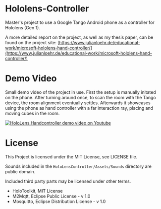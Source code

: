 # Hololens-Controller

Master's project to use a Google Tango Android phone as a controller for  Hololens (Gen 1).

A more detailed report on the project, as well as my thesis paper, can be found on the project site: [https://www.julianloehr.de/educational-work/microsoft-hololens-hand-controller/](https://www.julianloehr.de/educational-work/microsoft-hololens-hand-controller/)

# Demo Video

Small demo video of the project in use. First the setup is manually initated on the phone. After turning around once, to scan the room with the Tango device, the room alignment eventually settles. Afterwards it showcases using the phone as hand controller with a far interaction ray, placing and moving cubes in the room.

[![HoloLens Handcontroller demo video on Youtube](http://img.youtube.com/vi/J8YXvkMwOWU/0.jpg)](http://www.youtube.com/watch?v=J8YXvkMwOWU)

# License

This Project is licensed under the MIT License, see LICENSE file.

Sounds included in the `HoloLensController/Assets/Sounds` directory are public domain.

Included third party parts may be licensed under other terms.

- HoloToolkit, MIT License
- M2Mqtt, Eclipse Public License - v 1.0
- Mosquitto, Eclipse Distribution License - v 1.0

